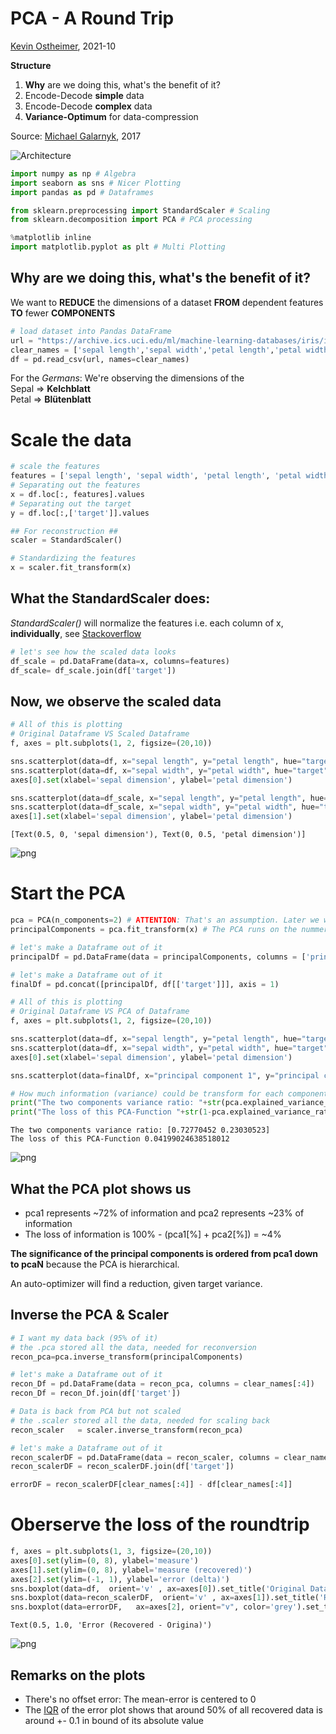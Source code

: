 # PCA - A Round Trip

[Kevin Ostheimer](https://www.impulsleistung.de), 2021-10

**Structure**
1. **Why** are we doing this, what's the benefit of it?
1. Encode-Decode **simple** data
1. Encode-Decode **complex** data
1. **Variance-Optimum** for data-compression

Source: [Michael Galarnyk](https://towardsdatascience.com/pca-using-python-scikit-learn-e653f8989e60), 2017

![Architecture](arch.png)


```python
import numpy as np # Algebra
import seaborn as sns # Nicer Plotting
import pandas as pd # Dataframes

from sklearn.preprocessing import StandardScaler # Scaling
from sklearn.decomposition import PCA # PCA processing

%matplotlib inline
import matplotlib.pyplot as plt # Multi Plotting

```

## **Why** are we doing this, what's the benefit of it?
We want to **REDUCE** the dimensions of a dataset **FROM** dependent features **TO** fewer **COMPONENTS**


```python
# load dataset into Pandas DataFrame
url = "https://archive.ics.uci.edu/ml/machine-learning-databases/iris/iris.data"
clear_names = ['sepal length','sepal width','petal length','petal width','target']
df = pd.read_csv(url, names=clear_names)
```

For the *Germans*: We're observing the dimensions of the\
Sepal => **Kelchblatt**\
Petal => **Blütenblatt**

# Scale the data


```python
# scale the features
features = ['sepal length', 'sepal width', 'petal length', 'petal width']
# Separating out the features
x = df.loc[:, features].values
# Separating out the target
y = df.loc[:,['target']].values

## For reconstruction ##
scaler = StandardScaler()

# Standardizing the features
x = scaler.fit_transform(x)
```

## What the StandardScaler does:
*StandardScaler()* will normalize the features i.e. each column of x, **individually**, see [Stackoverflow](https://stackoverflow.com/questions/40758562/can-anyone-explain-me-standardscaler)


```python
# let's see how the scaled data looks
df_scale = pd.DataFrame(data=x, columns=features)
df_scale= df_scale.join(df['target'])
```

## Now, we observe the **scaled** data



```python
# All of this is plotting
# Original Dataframe VS Scaled Dataframe
f, axes = plt.subplots(1, 2, figsize=(20,10))

sns.scatterplot(data=df, x="sepal length", y="petal length", hue="target", ax=axes[0]).set_title('Original Dataframe')
sns.scatterplot(data=df, x="sepal width", y="petal width", hue="target", ax=axes[0], legend=False)
axes[0].set(xlabel='sepal dimension', ylabel='petal dimension')

sns.scatterplot(data=df_scale, x="sepal length", y="petal length", hue="target",ax=axes[1]).set_title('Scaled Dataframe')
sns.scatterplot(data=df_scale, x="sepal width", y="petal width", hue="target",ax=axes[1], legend=False)
axes[1].set(xlabel='sepal dimension', ylabel='petal dimension')
```




    [Text(0.5, 0, 'sepal dimension'), Text(0, 0.5, 'petal dimension')]




    
![png](output_11_1.png)
    


# Start the PCA


```python
pca = PCA(n_components=2) # ATTENTION: That's an assumption. Later we want to calculate the (n_components)
principalComponents = pca.fit_transform(x) # The PCA runs on the nummeric block (numpy)

# let's make a Dataframe out of it
principalDf = pd.DataFrame(data = principalComponents, columns = ['principal component 1', 'principal component 2'])
```


```python
# let's make a Dataframe out of it
finalDf = pd.concat([principalDf, df[['target']]], axis = 1)
```


```python
# All of this is plotting
# Original Dataframe VS PCA of Dataframe
f, axes = plt.subplots(1, 2, figsize=(20,10))

sns.scatterplot(data=df, x="sepal length", y="petal length", hue="target", ax=axes[0]).set_title('Original Dataframe')
sns.scatterplot(data=df, x="sepal width", y="petal width", hue="target", ax=axes[0], legend=False).set_title('Original Dataframe')
axes[0].set(xlabel='sepal dimension', ylabel='petal dimension')

sns.scatterplot(data=finalDf, x="principal component 1", y="principal component 2", hue="target", ax=axes[1]).set_title('PCA of Dataframe')

# How much information (variance) could be transform for each component, compared to original
print("The two components variance ratio: "+str(pca.explained_variance_ratio_))
print("The loss of this PCA-Function "+str(1-pca.explained_variance_ratio_.sum()))

```

    The two components variance ratio: [0.72770452 0.23030523]
    The loss of this PCA-Function 0.04199024638518012
    


    
![png](output_15_1.png)
    


## What the PCA plot shows us
* pca1 represents ~72% of information and pca2 represents ~23% of information
* The loss of information is 100% - (pca1[%] + pca2[%]) = ~4%

**The significance of the principal components is ordered from pca1 down to pcaN** because the PCA is hierarchical.

An auto-optimizer will find a reduction, given target variance.

## Inverse the PCA & Scaler


```python
# I want my data back (95% of it)
# the .pca stored all the data, needed for reconversion
recon_pca=pca.inverse_transform(principalComponents)

# let's make a Dataframe out of it
recon_Df = pd.DataFrame(data = recon_pca, columns = clear_names[:4])
recon_Df = recon_Df.join(df['target'])
```


```python
# Data is back from PCA but not scaled
# the .scaler stored all the data, needed for scaling back
recon_scaler   = scaler.inverse_transform(recon_pca)

# let's make a Dataframe out of it
recon_scalerDF = pd.DataFrame(data = recon_scaler, columns = clear_names[:4])
recon_scalerDF = recon_scalerDF.join(df['target'])
```


```python
errorDF = recon_scalerDF[clear_names[:4]] - df[clear_names[:4]]
```

# Oberserve the loss of the roundtrip


```python
f, axes = plt.subplots(1, 3, figsize=(20,10))
axes[0].set(ylim=(0, 8), ylabel='measure')
axes[1].set(ylim=(0, 8), ylabel='measure (recovered)')
axes[2].set(ylim=(-1, 1), ylabel='error (delta)')
sns.boxplot(data=df,  orient='v' , ax=axes[0]).set_title('Original Dataframe')
sns.boxplot(data=recon_scalerDF,  orient='v' , ax=axes[1]).set_title('Recovered Dataframe')
sns.boxplot(data=errorDF,   ax=axes[2], orient="v", color='grey').set_title('Error (Recovered - Origina)')
```




    Text(0.5, 1.0, 'Error (Recovered - Origina)')




    
![png](output_22_1.png)
    


## Remarks on the plots
* There's no offset error: The mean-error is centered to 0
* The [IQR](https://en.wikipedia.org/wiki/Box_plot) of the error plot shows that around 50% of all recovered data is around +- 0.1 in bound of its absolute value


